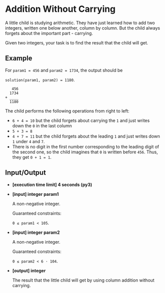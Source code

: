 # Addition Without Carrying

A little child is studying arithmetic. They have just learned how to add two integers, written one below another, column by column. But the child always forgets about the important part - carrying.

Given two integers, your task is to find the result that the child will get.

## Example

For `param1 = 456` and `param2 = 1734`, the output should be

`solution(param1, param2) = 1180`.

```
   456
  1734
+ ____
  1180
```

The child performs the following operations from right to left:

- `6 + 4 = 10` but the child forgets about carrying the `1` and just writes down the `0` in the last column
- `5 + 3 = 8`
- `4 + 7 = 11` but the child forgets about the leading `1` and just writes down `1` under `4` and `7`.
- There is no digit in the first number corresponding to the leading digit of the second one, so the child imagines that `0` is written before `456`. Thus, they get `0 + 1 = 1`.

## Input/Output

- **[execution time limit] 4 seconds (py3)**

- **[input] integer param1**

	A non-negative integer.

	Guaranteed constraints:

	`0 ≤ param1 < 105`.

- **[input] integer param2**

	A non-negative integer.

	Guaranteed constraints:

	`0 ≤ param2 < 6 · 104`.

- **[output] integer**

	The result that the little child will get by using column addition without carrying.
